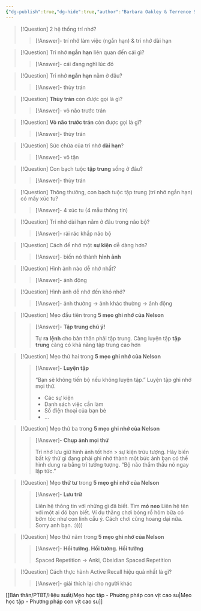 ```yaml
---
{"dg-publish":true,"dg-hide":true,"author":"Barbara Oakley & Terrence Sejnowski","tags":["books","learning"],"permalink":"/ban-than/books/hoc-cach-hoc/","hide":true,"dgPassFrontmatter":true}
---
```



> [!Question] 2 hệ thống trí nhớ?
>> [!Answer]-
>> trí nhớ làm việc (ngắn hạn) & trí nhớ dài hạn <!--SR:!2023-08-27,3,250-->

> [!Question] Trí nhớ **ngắn hạn** liên quan đến cái gì?
>> [!Answer]-
>> cái đang nghĩ lúc đó <!--SR:!2023-08-27,2,230-->

> [!Question] Trí nhớ **ngắn hạn** nằm ở đâu?
>> [!Answer]-
>> thùy trán <!--SR:!2023-08-27,3,250-->

> [!Question] **Thùy trán** còn được gọi là gì?
>> [!Answer]-
>> vỏ não trước trán <!--SR:!2023-08-27,2,230-->

> [!Question] **Vỏ não trước trán** còn được gọi là gì?
>> [!Answer]-
>> thùy trán <!--SR:!2023-08-27,3,250-->

> [!Question] Sức chứa của trí nhớ **dài hạn**?
>> [!Answer]-
>> vô tận <!--SR:!2023-08-27,3,250-->

> [!Question] Con bạch tuộc **tập trung** sống ở đâu?
>> [!Answer]-
>> thùy trán <!--SR:!2023-08-27,3,250-->

> [!Question] Thông thường, con bạch tuộc tập trung (trí nhớ ngắn hạn) có mấy xúc tu?
>> [!Answer]-
>> 4 xúc tu (4 mẫu thông tin) <!--SR:!2023-08-27,3,250-->

> [!Question] Trí nhớ dài hạn nằm ở đâu trong não bộ?
>> [!Answer]-
>> rải rác khắp não bộ <!--SR:!2023-08-27,3,250-->

> [!Question] Cách để nhớ một **sự kiện** dễ dàng hơn?
>> [!Answer]-
>> biến nó thành **hình ảnh** <!--SR:!2023-08-27,2,228-->

> [!Question] Hình ảnh nào dễ nhớ nhất? 
>> [!Answer]-
>> ảnh động <!--SR:!2023-08-26,2,248-->

> [!Question] Hình ảnh dễ nhớ đến khó nhớ?
>> [!Answer]-
>> ảnh thường → ảnh khác thường → ảnh động <!--SR:!2023-08-26,2,248-->

> [!Question] Mẹo đầu tiên trong **5 mẹo ghi nhớ của Nelson**
>> [!Answer]-
>> **Tập trung chú ý!**
>> 
>> Tự **ra lệnh** cho bản thân phải tập trung.
>> Càng luyện tập **tập trung** càng có khả năng tập trung cao hơn <!--SR:!2023-08-26,1,208-->

> [!Question] Mẹo thứ hai trong **5 mẹo ghi nhớ của Nelson**
>> [!Answer]-
>> **Luyện tập**
>>
>> “Bạn sẽ không tiến bộ nếu không luyện tập.”
>> Luyện tập ghi nhớ mọi thứ.
>> - Các sự kiện
>> - Danh sách việc cần làm
>> - Số điện thoại của bạn bè
>> - … <!--SR:!2023-08-26,1,208-->

> [!Question] Mẹo thứ ba trong **5 mẹo ghi nhớ của Nelson**
>> [!Answer]-
>> **Chụp ảnh mọi thứ**
>> 
>> Trí nhớ lưu giữ hình ảnh tốt hơn > sự kiện trừu tượng.
>> Hãy biến bất kỳ thứ gì đang phải ghi nhớ thành một bức ảnh bạn có thể hình dung ra bằng trí tưởng tượng.
>> “Bộ não thẩm thấu nó ngay lập tức.” <!--SR:!2023-08-26,2,248-->

> [!Question] Mẹo **thứ tư** trong **5 mẹo ghi nhớ của Nelson**
>> [!Answer]-
>> **Lưu trữ**
>> 
>> Liên hệ thông tin với những gì đã biết.
>> Tìm **mỏ neo**
>> Liên hệ tên với một ai đó bạn biết.
>> Ví dụ thằng chơi bóng rổ hôm bữa có bờm tóc như con linh cẩu ý. Cách chơi cũng hoang dại nữa. Sorry anh bạn. :)))) <!--SR:!2023-08-25,1,228-->

> [!Question] Mẹo thứ năm trong **5 mẹo ghi nhớ của Nelson**
>> [!Answer]-
>> **Hồi tưởng. Hồi tưởng. Hồi tưởng**
>> 
>> Spaced Repetition → Anki, Obsidian Spaced Repetition <!--SR:!2023-08-26,2,248-->

> [!Question] Cách thực hành Active Recall hiệu quả nhất là gì?
>> [!Answer]-
>> giải thích lại cho người khác

[[Bản thân/PTBT/Hiệu suất/Mẹo học tập - Phương pháp con vịt cao su\|Mẹo học tập - Phương pháp con vịt cao su]]